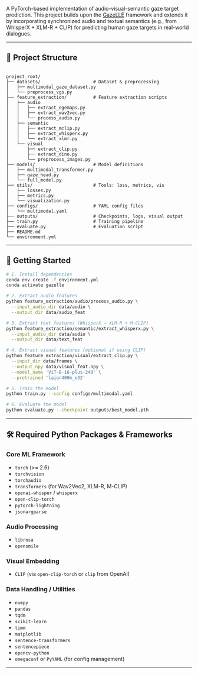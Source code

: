 A PyTorch-based implementation of audio-visual-semantic gaze target prediction. This project builds upon the [GazeLLE](https://github.com/facebookresearch/GazeLLE) framework and extends it by incorporating synchronized audio and textual semantics (e.g., from WhisperX + XLM-R + CLIP) for predicting human gaze targets in real-world dialogues.

---

## 📁 Project Structure

```

project_root/
├── datasets/                    # Dataset & preprocessing
│   ├── multimodal_gaze_dataset.py
│   └── preprocess_vgs.py
├── feature_extraction/          # Feature extraction scripts
│   ├── audio
│   │   ├── extract_egemaps.py
│   │   ├── extract_wav2vec.py
│   │   └── process_audio.py
│   ├── semantic
│   │   ├── extract_mclip.py
│   │   ├── extract_whisperx.py
│   │   └── extract_xlmr.py
│   └── visual
│       ├── extract_clip.py
│       ├── extract_dino.py
│       └── preprocess_images.py
├── models/                      # Model definitions
│   ├── multimodal_transformer.py
│   ├── gaze_head.py
│   └── full_model.py
├── utils/                       # Tools: loss, metrics, vis
│   ├── losses.py
│   ├── metrics.py
│   └── visualization.py
├── configs/                     # YAML config files
│   └── multimodal.yaml
├── outputs/                     # Checkpoints, logs, visual output
├── train.py                     # Training pipeline
├── evaluate.py                  # Evaluation script
├── README.md
└── environment.yml

```

---



## 🚀 Getting Started

```bash
# 1. Install dependencies
conda env create -f environment.yml
conda activate gazelle

# 2. Extract audio features
python feature_extraction/audio/process_audio.py \
  --input_audio_dir data/audio \
  --output_dir data/audio_feat

# 3. Extract text features (WhisperX → XLM-R + M-CLIP)
python feature_extraction/semantic/extract_whisperx.py \
  --input_audio_dir data/audio \
  --output_dir data/text_feat

# 4. Extract visual features (optional if using CLIP)
python feature_extraction/visual/extract_clip.py \
  --input_dir data/frames \
  --output_npy data/visual_feat.npy \
  --model_name 'ViT-B-16-plus-240' \
  --pretrained 'laion400m_e32'

# 5. Train the model
python train.py --config configs/multimodal.yaml

# 6. Evaluate the model
python evaluate.py --checkpoint outputs/best_model.pth
```

---

## 🛠️ Required Python Packages & Frameworks

### Core ML Framework

* `torch` (>= 2.6)
* `torchvision`
* `torchaudio`
* `transformers` (for Wav2Vec2, XLM-R, M-CLIP)
* `openai-whisper` / `whisperx`
* `open-clip-torch`
* `pytorch-lightning`
* `jsonargparse`

### Audio Processing

* `librosa`
* `opensmile`

### Visual Embedding

* `CLIP` (via `open-clip-torch` or `clip` from OpenAI)

### Data Handling / Utilities

* `numpy`
* `pandas`
* `tqdm`
* `scikit-learn`
* `timm`
* `matplotlib`
* `sentence-transformers`
* `sentencepiece`
* `opencv-python`
* `omegaconf` or `PyYAML` (for config management)

---

